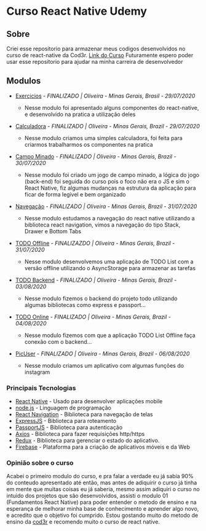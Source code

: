 # Curso React Native Udemy

## Sobre
Criei esse repositorio para armazenar meus codigos desenvolvidos no curso de react-native da Cod3r. [Link do Curso](https://www.udemy.com/course/curso-react-native/)
Futuramente espero poder usar esse repositorio para ajudar na minha carreira de desenvolvedor

## Modulos
  - [Exercicios](https://github.com/nvrsantos/curso-react-native/tree/master/exercicios) - *FINALIZADO | Oliveira - Minas Gerais, Brasil - 29/07/2020*
    * Nesse modulo foi apresentado alguns componentes do react-native, e desenvolvido na pratica a utilização deles
  
  - [Calculadora](https://github.com/nvrsantos/curso-react-native/tree/master/calculadora) - *FINALIZADO | Oliveira - Minas Gerais, Brazil - 29/07/2020*
    * Nesse modulo criamos uma simples calculadora, foi feita para criarmos trabalharmos os componentes na pratica

  - [Campo Minado](https://github.com/nvrsantos/curso-react-native/tree/master/mines) - *FINALIZADO | Oliveira - Minas Gerais, Brazil - 30/07/2020*
    * Nesse modulo foi criado um jogo de campo minado, a lógica do jogo (back-end) foi seguida do curso pois o foco não era o JS e sim o React Native, fiz algumas mudanças na estrutura da aplicação para ficar de forma legivel e bem organizado

  - [Navegação](https://github.com/nvrsantos/curso-react-native/tree/master/navegacao) - *FINALIZADO | Oliveira - Minas Gerais, Brazil - 31/07/2020*
    * Nesse modulo estudamos a navegação do react native utilizando a biblioteca react navigation, vimos a navegação do tipo Stack, Drawer e Bottom Tabs
    
  - [TODO Offline](https://github.com/nvrsantos/curso-react-native/tree/master/tasks) - *FINALIZAZDO | Oliveira - Minas Gerais, Brazil - 31/07/2020*
    * Nesse modulo desenvolvemos uma aplicação de TODO List com a versão offline utilizando o AsyncStorage para armazenar as tarefas

  - [TODO Backend](https://github.com/nvrsantos/curso-react-native/tree/master/tasks-backend) - *FINALIZADO | Oliveira - Minas Gerais, Brazil - 03/08/2020*
    * Nesse modulo fizemos o backend do projeto todo utilizando algumas bibliotecas como express e passport...
      
  - [TODO Online](https://github.com/nvrsantos/curso-react-native/tree/master/tasks-online) - *FINALIZADO | Oliveira - Minas Gerais, Brazil - 04/08/2020*
      * Nesse modulo fizemos com que a aplicação TODO List Offline faça conexão com o backend...
      
  - [PicUser](https://github.com/nvrsantos/curso-react-native/tree/master/picuser) - *FINALIZADO | Oliveira - Minas Gerais, Brazil - 06/08/2020*
    * Nesse modulo criamos um aplicativo com algumas funções do instagram


### Principais Tecnologias

* [React Native](https://reactnative.dev) - Usado para desenvolver aplicações mobile
* [node.js](https://nodejs.org/en/) - Linguagem de programação
* [React Navigation](https://reactnavigation.org) - Biblioteca para navegação de telas
* [ExpressJS](https://expressjs.com/pt-br/) - Biblioteca para roteamento
* [PassportJS](http://www.passportjs.org) - Biblioteca para autenticação
* [Axios](https://github.com/axios/axios) - Biblioteca para fazer requisições http/https
* [Redux](https://redux.js.org) - Biblioteca para gerenciar o estado do aplicativo.
* [Firebase](https://firebase.google.com) - Plataforma para a criação de aplicativos móveis e da Web

### Opinião sobre o curso

Acabei o primeiro modulo do curso, e pra falar a verdade eu já sabia 90% do conteudo apresentado até então, mas antes de adiquirir o curso já tinha em mente que muitas coisas eu já saberia, mesmo assim adiquiri o curso no intuido dos projetos que são desenvolvidos, assisti o modulo 01 (Fundamentos React Native) para poder entender o metodo de ensino e na esperança de melhorar minha base de conhecimento e aprender algo novo, e acredito que o objetivo foi cumprido. Estou gostando muito do metodo de ensino da [cod3r](https://www.cod3r.com.br) e recomendo muito o curso de react native.
